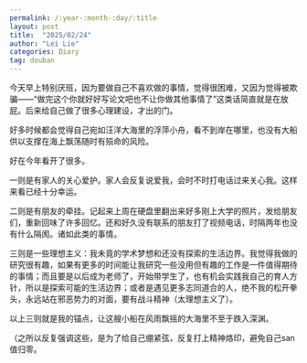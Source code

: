 ```yaml
---
permalink: /:year-:month-:day/:title
layout: post
title:  "2025/02/24"
author: "Lei Lie"
categories: Diary
tag: douban
---
```


今天早上特别厌班，因为要做自己不喜欢做的事情，觉得很困难，又因为觉得被欺骗——“做完这个你就好好写论文吧也不让你做其他事情了”这类话简直就是在放屁。后来给自己做了很多心理建设，才出的门。

好多时候都会觉得自己宛如汪洋大海里的浮萍小舟，看不到岸在哪里，也没有大船供以支撑在海上飘荡随时有殒命的风险。

好在今年看开了很多。

一则是有家人的关心爱护。家人会反复说爱我，会时不时打电话过来关心我。这样来看已经十分幸运。

二则是有朋友的牵挂。记起来上周在硬盘里翻出来好多刚上大学的照片，发给朋友们，重新回味了许多回忆。还和好久没有联系的朋友打了视频电话，时隔两年也没有什么隔阂。诸如此类的事情。

三则是一些理想主义：我未竟的学术梦想和还没有探索的生活边界。我觉得我做的研究很有趣，如果有更多的时间能让我研究一些没用但有趣的工作是一件值得期待的事情；而且要是以后成为老师了，开始带学生了，也有机会实践我自己的育人方针，所以是探索可能的生活边界；或者是遇见更多志同道合的人，绝不我的松开拳头，永远站在邪恶势力的对面，要有战斗精神（太理想主义了）。

以上三则就是我的锚点，让这艘小船在风雨飘摇的大海里不至于跌入深渊。

（之所以反复强调这些，是为了给自己绷紧弦，反复打上精神烙印，避免自己san值归零。